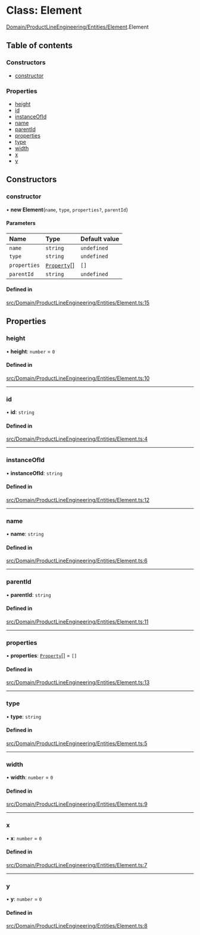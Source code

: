 # Class: Element

[Domain/ProductLineEngineering/Entities/Element](../wiki/Domain.ProductLineEngineering.Entities.Element).Element

## Table of contents

### Constructors

- [constructor](../wiki/Domain.ProductLineEngineering.Entities.Element.Element#constructor)

### Properties

- [height](../wiki/Domain.ProductLineEngineering.Entities.Element.Element#height)
- [id](../wiki/Domain.ProductLineEngineering.Entities.Element.Element#id)
- [instanceOfId](../wiki/Domain.ProductLineEngineering.Entities.Element.Element#instanceofid)
- [name](../wiki/Domain.ProductLineEngineering.Entities.Element.Element#name)
- [parentId](../wiki/Domain.ProductLineEngineering.Entities.Element.Element#parentid)
- [properties](../wiki/Domain.ProductLineEngineering.Entities.Element.Element#properties)
- [type](../wiki/Domain.ProductLineEngineering.Entities.Element.Element#type)
- [width](../wiki/Domain.ProductLineEngineering.Entities.Element.Element#width)
- [x](../wiki/Domain.ProductLineEngineering.Entities.Element.Element#x)
- [y](../wiki/Domain.ProductLineEngineering.Entities.Element.Element#y)

## Constructors

### constructor

• **new Element**(`name`, `type`, `properties?`, `parentId`)

#### Parameters

| Name | Type | Default value |
| :------ | :------ | :------ |
| `name` | `string` | `undefined` |
| `type` | `string` | `undefined` |
| `properties` | [`Property`](../wiki/Domain.ProductLineEngineering.Entities.Property.Property)[] | `[]` |
| `parentId` | `string` | `undefined` |

#### Defined in

[src/Domain/ProductLineEngineering/Entities/Element.ts:15](https://github.com/94briel/VariaMosPLE/blob/0611efd/src/Domain/ProductLineEngineering/Entities/Element.ts#L15)

## Properties

### height

• **height**: `number` = `0`

#### Defined in

[src/Domain/ProductLineEngineering/Entities/Element.ts:10](https://github.com/94briel/VariaMosPLE/blob/0611efd/src/Domain/ProductLineEngineering/Entities/Element.ts#L10)

___

### id

• **id**: `string`

#### Defined in

[src/Domain/ProductLineEngineering/Entities/Element.ts:4](https://github.com/94briel/VariaMosPLE/blob/0611efd/src/Domain/ProductLineEngineering/Entities/Element.ts#L4)

___

### instanceOfId

• **instanceOfId**: `string`

#### Defined in

[src/Domain/ProductLineEngineering/Entities/Element.ts:12](https://github.com/94briel/VariaMosPLE/blob/0611efd/src/Domain/ProductLineEngineering/Entities/Element.ts#L12)

___

### name

• **name**: `string`

#### Defined in

[src/Domain/ProductLineEngineering/Entities/Element.ts:6](https://github.com/94briel/VariaMosPLE/blob/0611efd/src/Domain/ProductLineEngineering/Entities/Element.ts#L6)

___

### parentId

• **parentId**: `string`

#### Defined in

[src/Domain/ProductLineEngineering/Entities/Element.ts:11](https://github.com/94briel/VariaMosPLE/blob/0611efd/src/Domain/ProductLineEngineering/Entities/Element.ts#L11)

___

### properties

• **properties**: [`Property`](../wiki/Domain.ProductLineEngineering.Entities.Property.Property)[] = `[]`

#### Defined in

[src/Domain/ProductLineEngineering/Entities/Element.ts:13](https://github.com/94briel/VariaMosPLE/blob/0611efd/src/Domain/ProductLineEngineering/Entities/Element.ts#L13)

___

### type

• **type**: `string`

#### Defined in

[src/Domain/ProductLineEngineering/Entities/Element.ts:5](https://github.com/94briel/VariaMosPLE/blob/0611efd/src/Domain/ProductLineEngineering/Entities/Element.ts#L5)

___

### width

• **width**: `number` = `0`

#### Defined in

[src/Domain/ProductLineEngineering/Entities/Element.ts:9](https://github.com/94briel/VariaMosPLE/blob/0611efd/src/Domain/ProductLineEngineering/Entities/Element.ts#L9)

___

### x

• **x**: `number` = `0`

#### Defined in

[src/Domain/ProductLineEngineering/Entities/Element.ts:7](https://github.com/94briel/VariaMosPLE/blob/0611efd/src/Domain/ProductLineEngineering/Entities/Element.ts#L7)

___

### y

• **y**: `number` = `0`

#### Defined in

[src/Domain/ProductLineEngineering/Entities/Element.ts:8](https://github.com/94briel/VariaMosPLE/blob/0611efd/src/Domain/ProductLineEngineering/Entities/Element.ts#L8)
